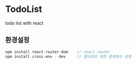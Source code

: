 # TodoList
todo list with react

## 환경설정
```typescript
npm install react-router-dom    // react router
npm install cross-env --dev     // 절대경로 위한 환경변수 설정
```